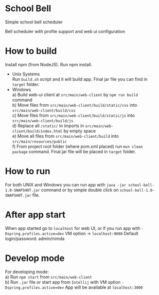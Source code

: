 # School Bell
Simple school bell scheduler

Bell scheduler with profile support and web ui configuration

# How to build
Install npm (from NodeJS). Run npm install.
- Unix Systems  
Run `build.sh` script and it will
build app. Final jar file you can find in `target` folder.
- Windows  
    a) Build web-ui client at `src/main/web-client` by `npm run build` command  
    b) Move files from `src/main/web-client/build/static/css` into 
    `src/main/web-client/build/css`  
    c) Move files from `src/main/web-client/build/static/js` into 
        `src/main/web-client/build/js`  
    d) Replace all `/static/` in imports in `src/main/web-client/build/index.html` 
        by empty space  
    e) Move all files from `src/main/web-client/build` into `src/main/resources/public`  
    f) From project root folder (where pom.xml placed) run `mvn clean package` command.
    Final jar file will be placed in `target` folder.

# How to run
For both UNIX and Windows you can run app with `java -jar school-bell-1.0-SNAPSHOT.jar` 
command or by simple double click on `school-bell-1.0-SNAPSHOT.jar` file.

# After app start
When app started go to `localhost` for web UI, or if you run app with `-Dspring.profiles.active=dev` VM option -> `localhost:9000`
Default login/password: admin/nimda

# Develop mode
For developing mode:  
   a) Run `npm start` from `src/main/web-client`  
   b) Run `.jar` file or start app from `Intellij` with VM option `-Dspring.profiles.active=dev` 
App will be available at `localhost:3000`
